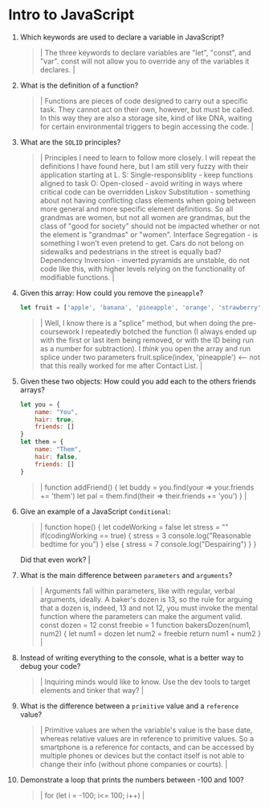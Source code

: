 # Intro to JavaScript
01. Which keywords are used to declare a variable in JavaScript?

    > | The three keywords to declare variables are "let", "const", and "var". const will not allow you to override any of the variables it declares. |

02. What is the definition of a function?

    > | Functions are pieces of code designed to carry out a specific task. They cannot act on their own, however, but must be called. In this way they are also a storage site, kind of like DNA, waiting for certain environmental triggers to begin accessing the code. |

03. What are the `SOLID` principles?

    > | Principles I need to learn to follow more closely. I will repeat the definitions I have found here, but I am still very fuzzy with their application starting at L.
    S: Single-responsiblity - keep functions aligned to task
    O: Open-closed - avoid writing in ways where critical code can be overridden
    Liskov Substitution - something about not having conflicting class elements when going between more general and more specific element definitions. So all grandmas are women, but not all women are grandmas, but the class of "good for society" should not be impacted whether or not the element is "grandmas" or "women".
    Interface Segregation - is something I won't even pretend to get. Cars do not belong on sidewalks and pedestrians in the street is equally bad?
    Dependency Inversion - inverted pyramids are unstable, do not code like this, with higher levels relying on the functionality of modifiable functions. |

04. Given this array: How could you remove the `pineapple`?

    ```js
    let fruit = ['apple', 'banana', 'pineapple', 'orange', 'strawberry']
    ```

    > | Well, I know there is a "splice" method, but when doing the pre-coursework I repeatedly botched the function (I always ended up with the first or last item being removed, or with the ID being run as a number for subtraction). I _think_ you open the array and run splice under two parameters
    fruit.splice(index, 'pineapple') <-- not that this really worked for me after Contact List. |

05. Given these two objects: How could you add each to the others friends arrays?

    ```js
    let you = {
        name: "You",
        hair: true,
        friends: []
    }
    let them = {
        name: "Them",
        hair: false,
        friends: []
    }

    ```

    > |
    function addFriend() {
  let buddy = you.find(your => your.friends += 'them')
  let pal = them.find(their => their.friends += 'you')
} |

06. Give an example of a JavaScript `Conditional`:

    > | function hope() {
        let codeWorking = false
        let stress = ""
        if(codingWorking == true) {
            stress = 3
            console.log("Reasonable bedtime for you")
        }
        else {
            stress = 7
            console.log("Despairing")
        }
    } 

    Did that even work? |

07. What is the main difference between `parameters` and `arguments`?

    > | Arguments fall within parameters, like with regular, verbal arguments, ideally. A baker's dozen is 13, so the rule for arguing that a dozen is, indeed, 13 and not 12, you must invoke the mental function where the parameters can make the argument valid.
    const dozen = 12
    const freebie = 1
    function bakersDozen(num1, num2) {
        let num1 = dozen
        let num2 = freebie
        return num1 + num2
    } 
    |

08. Instead of writing everything to the console, what is a better way to debug your code?

    > | Inquiring minds would like to know. Use the dev tools to target elements and tinker that way? |

09. What is the difference between a `primitive` value and a `reference` value?

    > | Primitive values are when the variable's value is the base date, whereas relative values are in reference to primitive values. So a smartphone is a reference for contacts, and can be accessed by multiple phones or devices but the contact itself is not able to change their info (without phone companies or courts). |

10. Demonstrate a loop that prints the numbers between -100 and 100?

    > | for (let i = -100; i<= 100; i++) |
